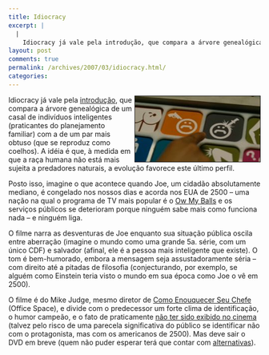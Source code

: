 ```yaml
---
title: Idiocracy
excerpt: |
  |
    Idiocracy já vale pela introdução, que compara a árvore genealógica de um casal de indivíduos inteligentes (praticantes do planejamento familiar) com a de um par mais obtuso (que se reproduz como coelhos). A idéia é que, à medida em que...
layout: post
comments: true
permalink: /archives/2007/03/idiocracy.html/
categories:
---
```

<img title="Cena de Idiocracy onde uma profissional da área de saúde usa a tecnologia para fazer um diagnóstico" src="/archives/img/idiocracy.jpg" width="250" height="131" align="right" border="1" style="margin-left:2px" />Idiocracy já vale pela [introdução][1], que compara a árvore genealógica de um casal de indivíduos inteligentes (praticantes do planejamento familiar) com a de um par mais obtuso (que se reproduz como coelhos). A idéia é que, à medida em que a raça humana não está mais sujeita a predadores naturais, a evolução favorece este último perfil.

Posto isso, imagine o que acontece quando Joe, um cidadão absolutamente mediano, é congelado nos nossos dias e acorda nos EUA de 2500 &#8211; uma nação na qual o programa de TV mais popular é o [Ow My Balls][2] e os serviços públicos se deterioram porque ninguém sabe mais como funciona nada &#8211; e ninguém liga.

O filme narra as desventuras de Joe enquanto sua situação pública oscila entre aberração (imagine o mundo como uma grande 5a. série, com um único CDF) e salvador (afinal, ele é a pessoa mais inteligente que existe). O tom é bem-humorado, embora a mensagem seja assustadoramente séria &#8211; com direito até a pitadas de filosofia (conjecturando, por exemplo, se alguém como Einstein teria visto o mundo em sua época como Joe o vê em 2500).

O filme é do Mike Judge, mesmo diretor de [Como Enouquecer Seu Chefe][3] (Office Space), e divide com o predecessor um forte clima de identificação, o humor campeão, e o fato de praticamente [não ter sido exibido no cinema][4] (talvez pelo risco de uma parecela significativa do público se identificar não com o protagonista, mas com os americanos de 2500). Mas deve sair o DVD em breve (quem não puder esperar terá que contar com [alternativas][5]).

 [1]: http://www.youtube.com/watch?v=BXRjmyJFzrU
 [2]: http://www.youtube.com/watch?v=r_4jrMwvZ2A
 [3]: http://www.americanas.com.br/prod/104032/DVDStore
 [4]: http://carnaval.globo.com/Noticias/0,,MUL5712-7086,00.html
 [5]: magnet:?xt=urn:btih:Q42BAYJQRHFX72P25U2ELNYNLDPD34JR
